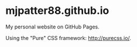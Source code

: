 mjpatter88.github.io
====================

My personal website on GitHub Pages.


Using the "Pure" CSS framework: http://purecss.io/.

